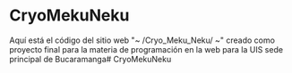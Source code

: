 # CryoMekuNeku

Aquí está el código del sitio web "~ /Cryo_Meku_Neku/ ~" creado como proyecto final para la materia de programación en la web para la UIS sede principal de Bucaramanga# CryoMekuNeku
